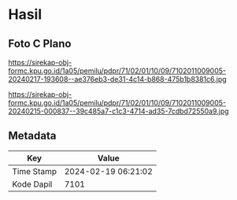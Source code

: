 # Hasil

## Foto C Plano

https://sirekap-obj-formc.kpu.go.id/1a05/pemilu/pdpr/71/02/01/10/09/7102011009005-20240217-193608--ae376eb3-de31-4c14-b868-475b1b8381c6.jpg

https://sirekap-obj-formc.kpu.go.id/1a05/pemilu/pdpr/71/02/01/10/09/7102011009005-20240215-000837--39c485a7-c1c3-4714-ad35-7cdbd72550a9.jpg


## Metadata

| Key        | Value               |
| ---------- | ------------------- |
| Time Stamp | 2024-02-19 06:21:02 |
| Kode Dapil | 7101                |




